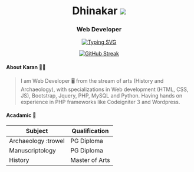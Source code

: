 <h1 align="center">Dhinakar 
  <a href="https://karanveiyon.github.io/digital-resume/"><img src="https://img.shields.io/badge/Karan-Veiyon-red?style=flat-square"></a> </h1>
<h3 align="center">Web Developer</h3>
<div align="center"><a href=""><img src="https://readme-typing-svg.demolab.com?font=Fira+Code&pause=1000&color=F70C0C&center=true&vCenter=true&width=435&lines=Be+Prepared+Rather+Than+Dreaming" alt="Typing SVG" /></a></div>
<div align="center">
  
  [![GitHub Streak](https://github-readme-streak-stats.herokuapp.com?user=karanveiyon&theme=dark&hide_border=true&date_format=M%20j%5B%2C%20Y%5D)](https://github.com/karanveiyon)

</div>

<h4> About Karan 🤹‍♂️ </h4>

> I am Web Developer 🖥️ from the stream of arts (History and Archaeology),
> with specializations in Web development (HTML, CSS, JS), Bootstrap, Jquery, PHP, MySQL and Python.
> Having hands on experience in PHP frameworks like Codeigniter 3 and Wordpress.
  
<h4 align="left">
  Acadamic 🥇
</h4>

 Subject | Qualification
---------|--------------
Archaeology :trowel | PG Diploma
Manuscriptology | PG Diploma
History | Master of Arts
